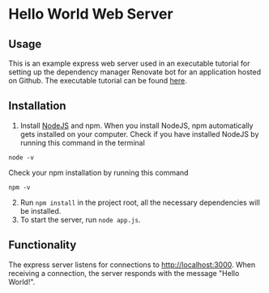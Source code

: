 # Hello World Web Server

## Usage
This is an example express web server used in an executable tutorial for setting up the dependency manager Renovate bot for an application hosted on Github. The executable tutorial can be found [here](https://github.com/Sebberh/RenovateTutorial).

## Installation

1. Install [NodeJS](https://nodejs.org/en/download/) and npm. When you install NodeJS, npm automatically gets installed on your computer. Check if you have installed NodeJS by running this command in the terminal
```
node -v
```
Check your npm installation by running this command
```
npm -v
```
2. Run `npm install` in the project root, all the necessary dependencies will be installed.
3. To start the server, run `node app.js`.

## Functionality
The express server listens for connections to <http://localhost:3000>. When receiving a connection, the server responds with the message "Hello World!". 
